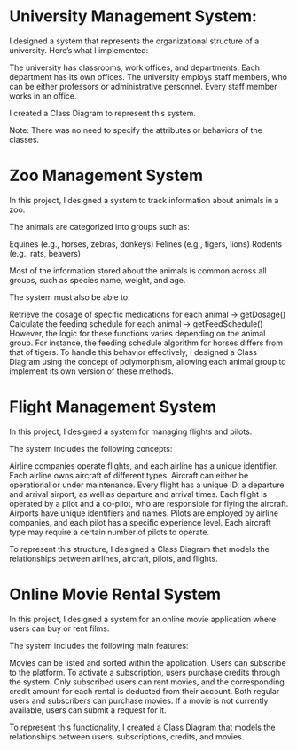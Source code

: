 # University Management System:

I designed a system that represents the organizational structure of a university.
Here’s what I implemented:

The university has classrooms, work offices, and departments.
Each department has its own offices.
The university employs staff members, who can be either professors or administrative personnel.
Every staff member works in an office.

I created a Class Diagram to represent this system.

Note: There was no need to specify the attributes or behaviors of the classes.

# Zoo Management System

In this project, I designed a system to track information about animals in a zoo.

The animals are categorized into groups such as:

Equines (e.g., horses, zebras, donkeys)
Felines (e.g., tigers, lions)
Rodents (e.g., rats, beavers)

Most of the information stored about the animals is common across all groups, such as species name, weight, and age.

The system must also be able to:

Retrieve the dosage of specific medications for each animal → getDosage()
Calculate the feeding schedule for each animal → getFeedSchedule()
However, the logic for these functions varies depending on the animal group. For instance, the feeding schedule algorithm for horses differs from that of tigers.
To handle this behavior effectively, I designed a Class Diagram using the concept of polymorphism, allowing each animal group to implement its own version of these methods.

# Flight Management System

In this project, I designed a system for managing flights and pilots.

The system includes the following concepts:

Airline companies operate flights, and each airline has a unique identifier.
Each airline owns aircraft of different types.
Aircraft can either be operational or under maintenance.
Every flight has a unique ID, a departure and arrival airport, as well as departure and arrival times.
Each flight is operated by a pilot and a co-pilot, who are responsible for flying the aircraft.
Airports have unique identifiers and names.
Pilots are employed by airline companies, and each pilot has a specific experience level.
Each aircraft type may require a certain number of pilots to operate.

To represent this structure, I designed a Class Diagram that models the relationships between airlines, aircraft, pilots, and flights.

# Online Movie Rental System

In this project, I designed a system for an online movie application where users can buy or rent films.

The system includes the following main features:

Movies can be listed and sorted within the application.
Users can subscribe to the platform.
To activate a subscription, users purchase credits through the system.
Only subscribed users can rent movies, and the corresponding credit amount for each rental is deducted from their account.
Both regular users and subscribers can purchase movies.
If a movie is not currently available, users can submit a request for it.

To represent this functionality, I created a Class Diagram that models the relationships between users, subscriptions, credits, and movies.
